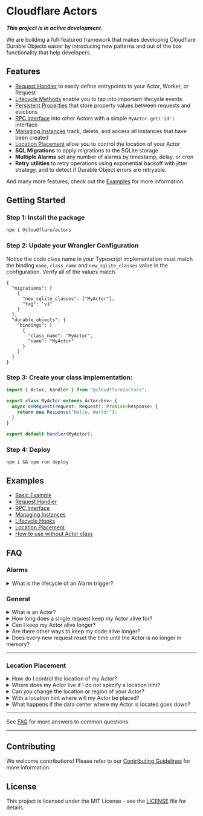 # Cloudflare Actors

**_This project is in active development._**

We are building a full-featured framework that makes developing Cloudflare Durable Objects easier by introducing new patterns and out of the box functionality that help developers.

## Features

- [Request Handler](./examples/handler/) to easily define entrypoints to your Actor, Worker, or Request
- [Lifecycle Methods](./examples/lifecycle-hooks/) enable you to tap into important lifecycle events
- [Persistent Properties](./examples/persist) that store property values between requests and evictions
- [RPC Interface](./examples/rpc/) into other Actors with a simple `MyActor.get('id')` interface
- [Managing Instances](./examples/manage-instances/) track, delete, and access all instances that have been created
- [Location Placement](./examples/location-placement/) allow you to control the location of your Actor
- **SQL Migrations** to apply migrations to the SQLite storage
- **Multiple Alarms** set any number of alarms by timestamp, delay, or cron
- **Retry utilities** to retry operations using exponential backoff with jitter strategy, and to detect if Durable Object errors are retryable.

And many more features, check out the [Examples](./examples) for more information.

## Getting Started

### Step 1: Install the package

```bash
npm i @cloudflare/actors
```

### Step 2: Update your Wrangler Configuration

Notice the code class name in your Typescript implementation must match the binding `name`, `class_name` and `new_sqlite_classes` value in the configuration. Verify all of the values match.

```jsonc
{
  "migrations": [
    {
      "new_sqlite_classes": ["MyActor"],
      "tag": "v1"
    }
  ],
  "durable_objects": {
    "bindings": [
      {
        "class_name": "MyActor",
        "name": "MyActor"
      }
    ]
  }
}
```

### Step 3: Create your class implementation:

```typescript
import { Actor, handler } from "@cloudflare/actors";

export class MyActor extends Actor<Env> {
  async onRequest(request: Request): Promise<Response> {
    return new Response("Hello, World!");
  }
}

export default handler(MyActor);
```

### Step 4: Deploy
```curl
npm i && npm run deploy
```

## Examples

- [Basic Example](./examples/basic)
- [Request Handler](./examples/handler)
- [RPC Interface](./examples/rpc)
- [Managing Instances](./examples/manage-instances)
- [Lifecycle Hooks](./examples/lifecycle-hooks)
- [Location Placement](./examples/location-placement)
- [How to use without Actor class](./examples/durable-objects/)

## FAQ

### Alarms

<details>
  <summary>What is the lifecycle of an Alarm trigger?</summary>
  When an Actor is awoken by an Alarm trigger, it currently behaves in a slightly different order than if the Actor was already in memory. Below is the sequence of events.

Cold Start:

- [Callback]
- onInit
- onAlarm

Warm Start:

- onAlarm
- [Callback]

For the warm start instance, `onInit` would have already been called earlier before the alarm trigger.

</details>

### General

<details>
  <summary>What is an Actor?</summary>
  An Actor is a Durable Object that is stateful and has access to both compute and storage. You can think of it as a small server instance that is active when being accessed and asleep when not.
</details>

<details>
  <summary>How long does a single request keep my Actor alive for?</summary>
  A single request will keep the Actor alive for ~10 seconds.
</details>

<details>
  <summary>Can I keep my Actor alive longer?</summary>
  Using `setTimeout` in your code can keep it alive for up to ~60 seconds.
</details>

<details>
  <summary>Are there other ways to keep my code alive longer?</summary>
  Yes, you can use alarms to keep the Actor alive longer.
</details>

<details>
  <summary>Does every new request reset the time until the Actor is no longer in memory?</summary>
  Yes.
</details>

---

### Location Placement

<details>
  <summary>How do I control the location of my Actor?</summary>
  You can use location hints to control the location of your Actor.
</details>

<details>
  <summary>Where does my Actor live if I do not specify a location hint?</summary>
  If you do not specify a location hint, your Actor will be placed in the region closest to the user.
</details>

<details>
  <summary>Can you change the location or region of your Actor?</summary>
  No, you cannot change the location or region of your Actor. Once it has been instantiated it will always live in that region. If you want to move your Actor to a different region, you will need to deploy a new version of your code.
</details>

<details>
  <summary>With a location hint where will my Actor be placed?</summary>
  With a location hint, your Actor will be placed in the region you specified. The instance will be spawned somewhere randomly within the location region
  you provide. For example if you provide the `enam` location hint, the instance will be spawned somewhere randomly within the Eastern North America region.
</details>

<details>
  <summary>What happens if the data center where my Actor is located goes down?</summary>
  If the data center where your Actor is located goes down, your Actor will be moved to another data center.
</details>

---

See [FAQ](./FAQ.md) for more answers to common questions.

---

## Contributing

We welcome contributions! Please refer to our [Contributing Guidelines](./CONTRIBUTING.md) for more information.

## License

This project is licensed under the MIT License - see the [LICENSE](LICENSE) file for details.
